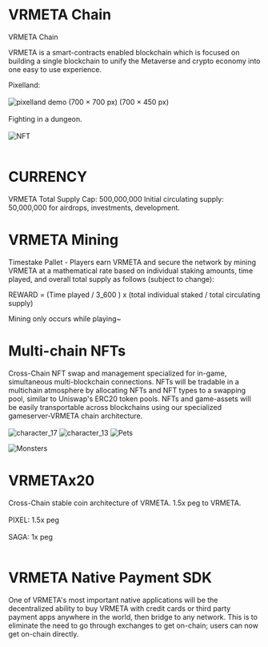 # VRMETA Chain
VRMETA Chain

VRMETA is a smart-contracts enabled blockchain which is focused on building a single blockchain to unify the Metaverse and crypto economy
into one easy to use experience.

Pixelland: <br></br>
![pixelland demo (700 × 700 px) (700 × 450 px)](https://user-images.githubusercontent.com/102953797/161655700-94ab5d15-e535-4dfa-9b8a-a064a2b549fe.gif)<br></br>
Fighting in a dungeon.<br></br>
![NFT](https://user-images.githubusercontent.com/102953797/161655916-90d0faf9-aab8-40de-89bc-567c7886ced8.png)<br></br>

# CURRENCY 
VRMETA
Total Supply Cap: 500,000,000
Initial circulating supply: 50,000,000 for airdrops, investments, development.

# VRMETA Mining
Timestake Pallet - Players earn VRMETA and secure the network by mining VRMETA at a mathematical rate based on individual staking amounts,
time played, and overall total supply as follows (subject to change): 

REWARD = (Time played / 3_600 ) x (total individual staked / total circulating supply)

Mining only occurs while playing~

# Multi-chain NFTs
Cross-Chain NFT swap and management specialized for in-game, simultaneous multi-blockchain connections.
NFTs will be tradable in a multichain atmosphere by allocating NFTs and NFT types to a swapping pool, similar to Uniswap's ERC20 token pools.
NFTs and game-assets will be easily transportable across blockchains using our specialized gameserver-VRMETA chain architecture.<br></br>
![character_17](https://user-images.githubusercontent.com/102953797/161655854-32d2a5a7-8d87-4c40-8d3f-9c8f1b21a95c.png)
![character_13](https://user-images.githubusercontent.com/102953797/161655860-d454ff7b-335c-4629-b2ef-31879e460e84.png)
![Pets](https://user-images.githubusercontent.com/102953797/161656154-fcc55367-641d-437b-aa00-26a7f8b9f43e.png)

![Monsters](https://user-images.githubusercontent.com/102953797/161656166-e81aadea-2d8d-42c8-b7df-9e9a954939e7.png)


# VRMETAx20 
Cross-Chain stable coin architecture of VRMETA.  1.5x peg to VRMETA.<br></br>
PIXEL: 1.5x peg<br></br>
SAGA: 1x peg<br></br>

# VRMETA Native Payment SDK
One of VRMETA's most important native applications will be the decentralized ability to buy VRMETA with credit cards or third party
payment apps anywhere in the world, then bridge to any network.  This is to eliminate the need to go through exchanges to get on-chain; 
users can now get on-chain directly.
